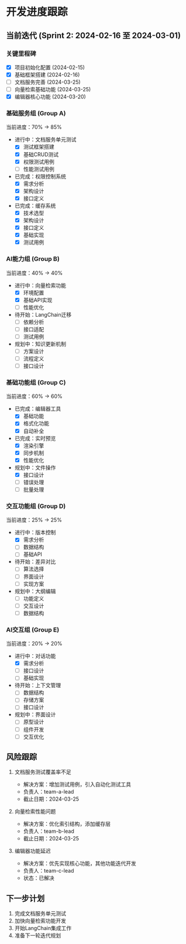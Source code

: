 # 开发进度跟踪

## 当前迭代 (Sprint 2: 2024-02-16 至 2024-03-01)

### 关键里程碑
- [x] 项目初始化配置 (2024-02-15)
- [x] 基础框架搭建 (2024-02-16)
- [ ] 文档服务完善 (2024-03-25)
- [ ] 向量检索基础功能 (2024-03-25)
- [x] 编辑器核心功能 (2024-03-20)

### 基础服务组 (Group A)
当前进度：70% → 85%
- 进行中：文档服务单元测试
  - [x] 测试框架搭建
  - [x] 基础CRUD测试
  - [x] 权限测试用例
  - [ ] 性能测试用例
- 已完成：权限控制系统
  - [x] 需求分析
  - [x] 架构设计
  - [x] 接口定义
- 已完成：缓存系统
  - [x] 技术选型
  - [x] 架构设计
  - [x] 接口定义
  - [x] 基础实现
  - [x] 测试用例

### AI能力组 (Group B)
当前进度：40% → 40%
- 进行中：向量检索功能
  - [x] 环境配置
  - [x] 基础API实现
  - [ ] 性能优化
- 待开始：LangChain迁移
  - [ ] 依赖分析
  - [ ] 接口适配
  - [ ] 测试用例
- 规划中：知识更新机制
  - [ ] 方案设计
  - [ ] 流程定义
  - [ ] 接口设计

### 基础功能组 (Group C)
当前进度：60% → 60%
- 已完成：编辑器工具
  - [x] 基础功能
  - [x] 格式化功能
  - [x] 自动补全
- 已完成：实时预览
  - [x] 渲染引擎
  - [x] 同步机制
  - [x] 性能优化
- 规划中：文件操作
  - [x] 接口设计
  - [ ] 错误处理
  - [ ] 批量处理

### 交互功能组 (Group D)
当前进度：25% → 25%
- 进行中：版本控制
  - [x] 需求分析
  - [ ] 数据结构
  - [ ] 基础API
- 待开始：差异对比
  - [ ] 算法选择
  - [ ] 界面设计
  - [ ] 实现方案
- 规划中：大纲编辑
  - [ ] 功能定义
  - [ ] 交互设计
  - [ ] 数据结构

### AI交互组 (Group E)
当前进度：20% → 20%
- 进行中：对话功能
  - [x] 需求分析
  - [ ] 接口设计
  - [ ] 基础实现
- 待开始：上下文管理
  - [ ] 数据结构
  - [ ] 存储方案
  - [ ] 接口设计
- 规划中：界面设计
  - [ ] 原型设计
  - [ ] 组件开发
  - [ ] 交互优化

## 风险跟踪
1. 文档服务测试覆盖率不足
   - 解决方案：增加测试用例，引入自动化测试工具
   - 负责人：team-a-lead
   - 截止日期：2024-03-25

2. 向量检索性能问题
   - 解决方案：优化索引结构，添加缓存层
   - 负责人：team-b-lead
   - 截止日期：2024-03-25

3. 编辑器功能延迟
   - 解决方案：优先实现核心功能，其他功能迭代开发
   - 负责人：team-c-lead
   - 状态：已解决

## 下一步计划
1. 完成文档服务单元测试
2. 加快向量检索功能开发
3. 开始LangChain集成工作
4. 准备下一轮迭代规划 